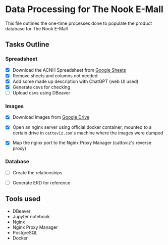 # Data Processing for The Nook E-Mall

This file outlines the one-time processes done to populate the product database for The Nook E-Mall

## Tasks Outline

### Spreadsheet

- [x] Download the ACNH Spreadsheet from [Google Sheets](https://docs.google.com/spreadsheets/d/13d_LAJPlxMa_DubPTuirkIV4DERBMXbrWQsmSh8ReK4/edit)
- [x] Remove sheets and columns not needed
- [x] Add some made up description with ChatGPT (web UI used)
- [x] Generate csvs for checking
- [ ] Upload csvs using DBeaver

### Images
- [x] Download images from [Google Drive](https://drive.google.com/drive/folders/1XSLItEbUltVep8qP6691AAPg6EXf_DUR) 
- [x] Open an nginx server using official docker container, mounted to a certain drive in `cattoviz.com`'s machine where the images were dumped
- [x] Map the nginx port to the Nginx Proxy Manager (cattoviz's reverse proxy)


### Database
- [ ] Create the relationships
- [ ] Generate ERD for reference


## Tools used
- DBeaver
- Jupyter notebook
- Nginx
- Nginx Proxy Manager
- PostgreSQL
- Docker
